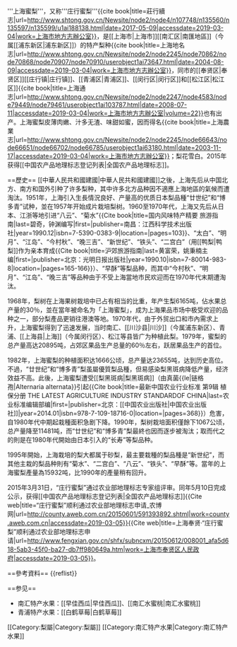 '''上海蜜梨'''，又称'''庄行蜜梨'''<ref name="莊行續志">{{cite book|title=莊行續志|url=http://www.shtong.gov.cn/Newsite/node2/node4/n107748/n135560/n135597/n135599/u1ai188138.html|date=2017-05-09|accessdate=2019-03-04|work=上海市地方志辦公室}}</ref>，是[[上海市|上海市]][[南汇区|南匯地區]]（今属[[浦东新区|浦东新区]]）的特产梨种<ref name="上海地名志">{{cite book|title=上海地名志|url=http://www.shtong.gov.cn/Newsite/node2/node2245/node70862/node70868/node70907/node70910/userobject1ai73647.html|date=2004-08-09|accessdate=2019-03-04|work=上海市地方志辦公室}}</ref>，同市的[[奉贤区|奉贤区]][[庄行镇|庄行镇]]<ref name="莊行續志"/>、[[青浦区|青浦区]]、[[闵行区|闵行区]]和[[松江区|松江区]]<ref name="上海通志">{{cite book|title=上海通志|url=http://www.shtong.gov.cn/Newsite/node2/node2247/node4583/node79449/node79461/userobject1ai103787.html|date=2008-07-11|accessdate=2019-03-04|work=上海市地方志辦公室|volume=22}}</ref>也有出产。上海蜜梨皮薄肉嫩、汁多无渣、味甜如蜜，因而得名<ref name="上海農業志">{{cite book|title=上海農業志|url=http://www.shtong.gov.cn/Newsite/node2/node2245/node66643/node66651/node66702/node66785/userobject1ai63180.html|date=2003-11-17|accessdate=2019-03-04|work=上海市地方志辦公室}}</ref>；梨花雪白<ref name="莊行續志"/>。2015年获得[[中国农产品地理标志登记列表|全国农产品地理标志]]。

==歷史==
[[中華人民共和國建國|中華人民共和國建國]]之後，上海先后从中国北方、南方和国外引种了许多梨种，其中许多北方品种因不適應上海地區的氣候而遭淘汰。1951年，上海引入生長情況良好、产量高的优质日本梨品種“廿世纪”和“博多青”试种，並在1957年开始成片栽培梨树。1960至1970年代，上海又先后从日本、江浙等地引进“八云”、“菊水”<ref>{{Cite book|title=国内风味特产精要 旅游指南|last=碧奇，钟渊编写|first=|publisher=南昌：江西科学技术出版社|year=1990.12|isbn=7-5390-0383-9|location=|pages=103}}</ref>、“太白”、“明月”、“江岛”、“今村秋”、“晚三吉”、“新世纪”、“铁头”、“二宫白”（用[[鸭梨|鸭梨]]作为亲本育成<ref>{{Cite book|title=沪郊旅游指南|last=黄富荣，姚秉楠主编|first=|publisher=北京：光明日报出版社|year=1990.10|isbn=7-80014-983-8|location=|pages=165-166}}</ref>）、“早酥”等梨品种，而其中“今村秋”、“明月”、“江岛”、“晚三吉”等品种由于不受上海當地市民欢迎而在1970年代末期遭淘汰。<ref name="上海農業志"/>

1968年，梨树在上海果树栽培中已占有相当的比重，年产生梨6165吨，佔水果总产量的30％，並在當年被命名为「上海蜜梨」，成为上海果品市场中极受欢迎的品种之一，部分梨產品更销往港澳等地。1970年代，由于外贸出口和市內需求上升，上海蜜梨得到了迅速发展，当时南汇、[[川沙县|川沙]]（今属浦东新区）、青浦、[[上海县|上海]]（今属闵行区）、松江等县皆广为种植此梨。1979年，蜜梨的总产量高达20895吨，占郊区果品生产总量的60％左右，跃居果品生产的首位。<ref name="上海農業志"/>

1982年，上海蜜梨的种植面积达1666公顷，总产量达23655吨，达到历史高位。不過，“廿世纪”和“博多青”梨虽屬優質梨品種，但易感染梨黑斑病降低产量，经济效益不高。此後，上海蜜梨遭受[[梨黑斑病|梨黑斑病]]（由真菌{{le|链格孢|Alternaria alternata}}引起<ref>{{Cite book|title=最新中国农业行业标准 第9辑 植保分册 THE LATEST AGRICULTURE INDUSTRY STANDARDOF CHINA|last=农业标准编辑部编|first=|publisher=北京：[[中国农业出版社|中国农业出版社]]|year=2014.01|isbn=978-7-109-18716-0|location=|pages=368}}</ref>）危害，自1980年代中期起栽種面积急剧下降。1990年，梨树栽培面积僅餘下1067公顷，总产量降至11481吨，而“廿世纪”和“博多青”梨最終也因而逐步被淘汰；取而代之的則是在1980年代開始由日本引入的“长寿”等梨品种。<ref name="上海農業志"/>

1995年開始，上海栽培的梨大都属于砂梨<ref name="上海農業志"/>，最主要栽種的梨品種是“新世纪”，而其他主栽的梨品种則有“菊水”、“二宫白”、“八云”、“铁头”、“早酥”等。當年的上海蜜梨產量為15932吨，比1990年的產量稍有回升。<ref name="上海通志"/>

2015年3月31日，“庄行蜜梨”通过农业部地理标志专家组评审。同年5月10日完成公示，获得[[中国农产品地理标志登记列表|全国农产品地理标志]]<ref>{{Cite web|title=“庄行蜜梨”顺利通过农业部地理标志申请_农博网|url=http://county.aweb.com.cn/20150601/591393892.shtml|work=county.aweb.com.cn|accessdate=2019-03-05}}</ref><ref>{{Cite web|title=上海奉贤·“庄行蜜梨”顺利通过农业部地理标志申请|url=http://www.fengxian.gov.cn/shfx/subncxm/20150612/008001_afa5d618-5ab3-45f0-ba27-db7ff980649a.htm|work=上海市奉贤区人民政府|accessdate=2019-03-05}}</ref>。

==參考資料==
{{reflist}}

==参见==
* 南汇特产水果：[[早佳西瓜|早佳西瓜]]、[[南汇水蜜桃|南汇水蜜桃]]
* 青浦特产水果：[[白鹤草莓|白鹤草莓]]

[[Category:梨屬|Category:梨屬]]
[[Category:南汇特产水果|Category:南汇特产水果]]